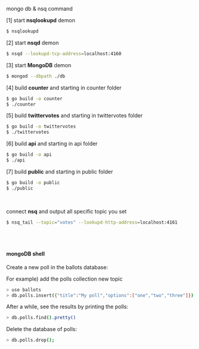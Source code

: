 mongo db & nsq command

[1] start **nsqlookupd** demon
```sh
$ nsqlookupd
```

[2] start **nsqd** demon
```sh
$ nsqd --lookupd-tcp-address=localhost:4160
```

[3] start **MongoDB** demon
```sh
$ mongod --dbpath ./db
```

[4] build **counter** and starting in counter folder
```sh
$ go build -o counter
$ ./counter
```

[5] build **twittervotes** and starting in twittervotes folder
```sh
$ go build -o twittervotes
$ ./twittervotes
```

[6] build **api** and starting in api folder
```sh
$ go build -o api
$ ./api
```

[7] build **public** and starting in public folder
```sh
$ go build -o public
$ ./public
```
<br>

connect **nsq** and output all specific topic you set
```sh
$ nsq_tail --topic="votes" --lookupd-http-address=localhost:4161
```
<br><br>

#### mongoDB shell
Create a new poll in the ballots database:

For example)
add the polls collection new topic
```sh
> use ballots
> db.polls.insert({"title":"My poll","options":["one","two","three"]})
```

After a while, see the results by printing the polls:

```sh
> db.polls.find().pretty()
```

Delete the database of polls:

```sh
> db.polls.drop();
```
